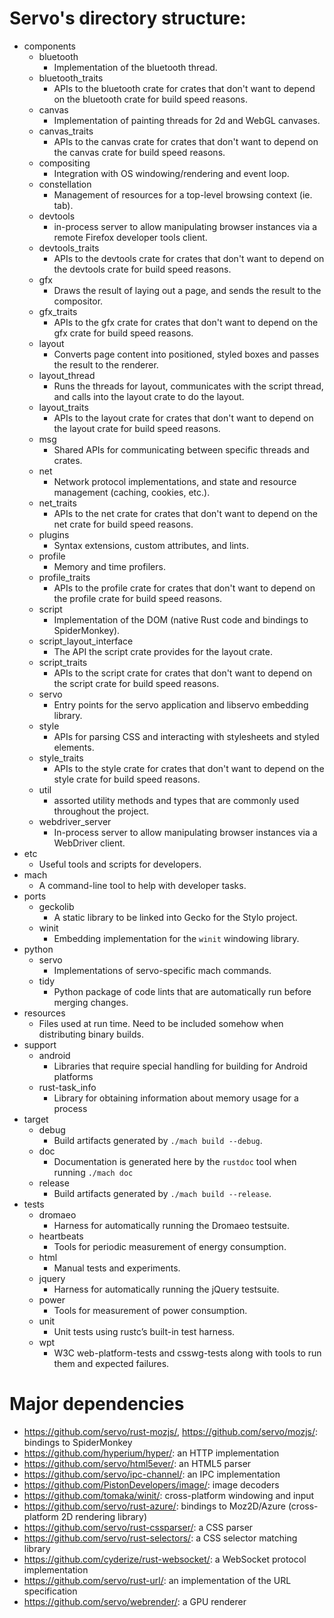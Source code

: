 # Servo's directory structure:
* components
  * bluetooth
    * Implementation of the bluetooth thread.
  * bluetooth_traits
    * APIs to the bluetooth crate for crates that don't want to depend on the bluetooth crate for build speed reasons.
  * canvas
    * Implementation of painting threads for 2d and WebGL canvases.
  * canvas_traits
    * APIs to the canvas crate for crates that don't want to depend on the canvas crate for build speed reasons.
  * compositing
    * Integration with OS windowing/rendering and event loop.
  * constellation
    * Management of resources for a top-level browsing context (ie. tab).
  * devtools
    * in-process server to allow manipulating browser instances via a remote Firefox developer tools client.
  * devtools_traits
    * APIs to the devtools crate for crates that don't want to depend on the devtools crate for build speed reasons.
  * gfx
    * Draws the result of laying out a page, and sends the result to the compositor.
  * gfx_traits
    * APIs to the gfx crate for crates that don't want to depend on the gfx crate for build speed reasons.
  * layout
    * Converts page content into positioned, styled boxes and passes the result to the renderer.
  * layout_thread
    * Runs the threads for layout, communicates with the script thread, and calls into the layout crate to do the layout.
  * layout_traits
    * APIs to the layout crate for crates that don't want to depend on the layout crate for build speed reasons.
  * msg
    * Shared APIs for communicating between specific threads and crates.
  * net
    * Network protocol implementations, and state and resource management (caching, cookies, etc.).
  * net_traits
    * APIs to the net crate for crates that don't want to depend on the net crate for build speed reasons.
  * plugins
    * Syntax extensions, custom attributes, and lints.
  * profile
    * Memory and time profilers.
  * profile_traits
    * APIs to the profile crate for crates that don't want to depend on the profile crate for build speed reasons.
  * script
    * Implementation of the DOM (native Rust code and bindings to SpiderMonkey).
  * script_layout_interface
    * The API the script crate provides for the layout crate.
  * script_traits
    * APIs to the script crate for crates that don't want to depend on the script crate for build speed reasons.
  * servo
    * Entry points for the servo application and libservo embedding library.
  * style
    * APIs for parsing CSS and interacting with stylesheets and styled elements.
  * style_traits
    * APIs to the style crate for crates that don't want to depend on the style crate for build speed reasons.
  * util
    * assorted utility methods and types that are commonly used throughout the project.
  * webdriver_server
    * In-process server to allow manipulating browser instances via a WebDriver client.
* etc
  * Useful tools and scripts for developers.
* mach
  * A command-line tool to help with developer tasks.
* ports
  * geckolib
    * A static library to be linked into Gecko for the Stylo project.
  * winit
    * Embedding implementation for the `winit` windowing library.
* python
  * servo
    * Implementations of servo-specific mach commands.
  * tidy
    * Python package of code lints that are automatically run before merging changes.
* resources
  * Files used at run time. Need to be included somehow when distributing binary builds.
* support
  * android
    * Libraries that require special handling for building for Android platforms
  * rust-task_info
    * Library for obtaining information about memory usage for a process
* target
  * debug
    * Build artifacts generated by `./mach build --debug`.
  * doc
    * Documentation is generated here by the `rustdoc` tool when running `./mach doc`
  * release
    * Build artifacts generated by `./mach build --release`.
* tests
  * dromaeo
    * Harness for automatically running the Dromaeo testsuite.
  * heartbeats
    * Tools for periodic measurement of energy consumption.
  * html
    * Manual tests and experiments.
  * jquery
    * Harness for automatically running the jQuery testsuite.
  * power
    * Tools for measurement of power consumption.
  * unit
    * Unit tests using rustc’s built-in test harness.
  * wpt
    * W3C web-platform-tests and csswg-tests along with tools to run them and expected failures.

# Major dependencies
* <https://github.com/servo/rust-mozjs/>, <https://github.com/servo/mozjs/>: bindings to SpiderMonkey
* <https://github.com/hyperium/hyper/>: an HTTP implementation
* <https://github.com/servo/html5ever/>: an HTML5 parser
* <https://github.com/servo/ipc-channel/>: an IPC implementation
* <https://github.com/PistonDevelopers/image/>: image decoders
* <https://github.com/tomaka/winit/>: cross-platform windowing and input
* <https://github.com/servo/rust-azure/>: bindings to Moz2D/Azure (cross-platform 2D rendering library)
* <https://github.com/servo/rust-cssparser/>: a CSS parser
* <https://github.com/servo/rust-selectors/>: a CSS selector matching library
* <https://github.com/cyderize/rust-websocket/>: a WebSocket protocol implementation
* <https://github.com/servo/rust-url/>: an implementation of the URL specification
* <https://github.com/servo/webrender/>: a GPU renderer
